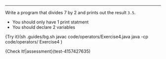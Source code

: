 ---

Write a program that divides 7 by 2 and prints out the result `3.5`.

* You should only have 1 print statment
* You should declare 2 variables

{Try it}(sh .guides/bg.sh javac code/operators/Exercise4.java java -cp code/operators/ Exercise4 )

{Check It!|assessment}(test-4157427635)
